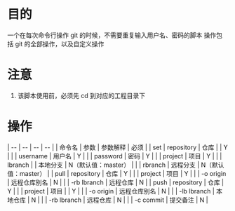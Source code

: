 # 目的

一个在每次命令行操作 git 的时候，不需要重复输入用户名、密码的脚本 
操作包括 git 的全部操作，以及自定义操作

# 注意

 1. 该脚本使用前，必须先 cd 到对应的工程目录下

# 操作
| -- | -- | -- | -- |
| 命令名 | 参数 | 参数解释 | 必须 |
| set | repository | 仓库 | | Y |
| | username | 用户名 | Y |
| | password | 密码 | Y |
| | project | 项目 | Y |
| | lbranch | | 本地分支 | N（默认值：master） |
| | rbranch | 远程分支 | N（默认值：master） |
| pull | repository | 仓库 | Y |
| | project | 项目 | Y |
| | -o origin | 远程仓库别名 | N |
| | -rb lbranch | 远程仓库 | N |
| push | repository | 仓库 | Y |
| | project | 项目 | | Y |
| | -o origin | 远程仓库别名 | N |
| | -lb lbranch | 本地仓库 | N |
| | -rb lbranch | 远程仓库 | N |
| | -c commit | 提交备注 | N |